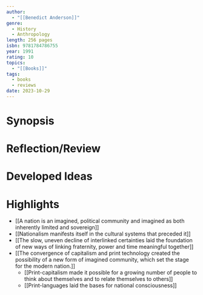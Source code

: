 ```yaml
---
author:
  - "[[Benedict Anderson]]"
genre:
  - History
  - Anthropology
length: 256 pages
isbn: 9781784786755
year: 1991
rating: 10
topics:
  - "[[Books]]"
tags:
  - books
  - reviews
date: 2023-10-29
---
```

# Synopsis


# Reflection/Review


# Developed Ideas



# Highlights

- [[A nation is an imagined, political community and imagined as both inherently limited and sovereign]]
- [[Nationalism manifests itself in the cultural systems that preceded it]]
- [[The slow, uneven decline of interlinked certainties laid the foundation of new ways of linking fraternity, power and time meaningful together]]
- [[The convergence of capitalism and print technology created the possibility of a new form of imagined community, which set the stage for the modern nation.]]
	- [[Print-capitalism made it possible for a growing number of people to think about themselves and to relate themselves to others]]
	- [[Print-languages laid the bases for national consciousness]]

